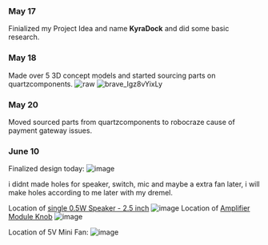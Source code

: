 ### May 17
Finialized my Project Idea and name **KyraDock** and did some basic research.
### May 18
Made over 5 3D concept models and started sourcing parts on quartzcomponents.
![raw](https://github.com/user-attachments/assets/4179ab3e-0551-4a9b-bc2f-37856004a8f7)
![brave_lgz8vYixLy](https://github.com/user-attachments/assets/b0dd2926-5d44-4129-b6a5-9759a9f25bd8)
### May 20
Moved sourced parts from quartzcomponents to robocraze cause of payment gateway issues.

### June 10
Finalized design today:
![image](https://github.com/user-attachments/assets/b1281794-6326-4d11-bde6-e2756f29a3a1)

i didnt made holes for speaker, switch, mic and maybe a extra fan later, i will make holes according to me later with my dremel.

Location of [single 0.5W Speaker - 2.5 inch](https://robocraze.com/products/0-5w-speaker?variant=40193361576089)
![image](https://github.com/user-attachments/assets/edc155c3-9aea-415b-b9cc-65d9a34f2e65)
Location of [Amplifier Module Knob](https://robocraze.com/products/pam-8403-amplifier-module?variant=40192902365337)
![image](https://github.com/user-attachments/assets/ce189196-1e38-4db3-a9d3-401323a427a1)

Location of 5V Mini Fan:
![image](https://github.com/user-attachments/assets/9974a4f0-4c5b-4b7a-bdc3-378670575318)
